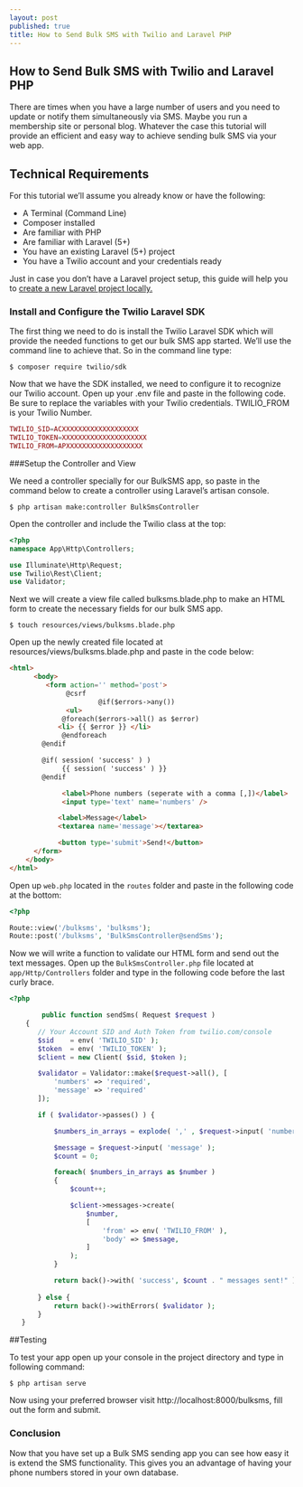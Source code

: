 ```yaml
---
layout: post
published: true
title: How to Send Bulk SMS with Twilio and Laravel PHP
---
```

## How to Send Bulk SMS with Twilio and Laravel PHP

There are times when you have a large number of users and you need to update or notify them simultaneously via SMS. Maybe you run a membership site or personal blog. Whatever the case this tutorial will provide an efficient and easy way to achieve sending bulk SMS via your web app.

## Technical Requirements
For this tutorial we’ll assume you already know or have the following:

- A Terminal (Command Line)
- Composer installed
- Are familiar with PHP
- Are familiar with Laravel (5+)
- You have an existing Laravel (5+) project
- You have a Twilio account and your credentials ready

Just in case you don’t have a Laravel project setup, this guide will help you to [create a new Laravel project locally.](https://laravel.com/docs/5.7#installing-laravel)

### Install and Configure the Twilio Laravel SDK
The first thing we need to do is install the Twilio Laravel SDK which will provide the needed functions to get our bulk SMS app started. We’ll use the command line to achieve that. So in the command line type:

```console
$ composer require twilio/sdk
```
Now that we have the SDK installed, we need to configure it to recognize our Twilio account. Open up your .env file and paste in the following code. Be sure to replace the variables with your Twilio credentials. TWILIO_FROM is your Twilio Number.

```php
TWILIO_SID=ACXXXXXXXXXXXXXXXXXXX
TWILIO_TOKEN=XXXXXXXXXXXXXXXXXXXXX
TWILIO_FROM=APXXXXXXXXXXXXXXXXXXX
```
###Setup the Controller and View

We need a controller specially for our BulkSMS app, so paste in the command below to create a controller using Laravel’s artisan console.

```console
$ php artisan make:controller BulkSmsController
```
Open the controller and include the Twilio class at the top:

```php
<?php
namespace App\Http\Controllers;

use Illuminate\Http\Request;
use Twilio\Rest\Client;
use Validator;
```

Next we will create a view file called bulksms.blade.php to make an HTML form to create the necessary fields for our bulk SMS app.

```console
$ touch resources/views/bulksms.blade.php
```
Open up the newly created file located at resources/views/bulksms.blade.php and paste in the code below:

```html
<html>
      <body>
         <form action='' method='post'>
              @csrf
                      @if($errors->any())
              <ul>
             @foreach($errors->all() as $error)
            <li> {{ $error }} </li>
             @endforeach
        @endif

        @if( session( 'success' ) )
             {{ session( 'success' ) }}
        @endif

             <label>Phone numbers (seperate with a comma [,])</label>
             <input type='text' name='numbers' />

            <label>Message</label>
            <textarea name='message'></textarea>

            <button type='submit'>Send!</button>
      </form>
    </body>
</html>
  ```
Open up ```web.php``` located in the ```routes``` folder and paste in the following code at the bottom:

```php
<?php

Route::view('/bulksms', 'bulksms');
Route::post('/bulksms', 'BulkSmsController@sendSms');
```
Now we will write a function to validate our HTML form and send out the text messages. Open up the ```BulkSmsController.php``` file located at ```app/Http/Controllers``` folder and type in the following code before the last curly brace.

```php
<?php

        public function sendSms( Request $request )
    {
       // Your Account SID and Auth Token from twilio.com/console
       $sid    = env( 'TWILIO_SID' );
       $token  = env( 'TWILIO_TOKEN' );
       $client = new Client( $sid, $token );

       $validator = Validator::make($request->all(), [
           'numbers' => 'required',
           'message' => 'required'
       ]);

       if ( $validator->passes() ) {

           $numbers_in_arrays = explode( ',' , $request->input( 'numbers' ) );

           $message = $request->input( 'message' );
           $count = 0;

           foreach( $numbers_in_arrays as $number )
           {
               $count++;

               $client->messages->create(
                   $number,
                   [
                       'from' => env( 'TWILIO_FROM' ),
                       'body' => $message,
                   ]
               );
           }

           return back()->with( 'success', $count . " messages sent!" );
              
       } else {
           return back()->withErrors( $validator );
       }
   }
   ```
##Testing

To test your app open up your console in the project directory and type in following command:

```console
$ php artisan serve
```

Now using your preferred browser visit http://localhost:8000/bulksms, fill out the form and submit.

### Conclusion
Now that you have set up a Bulk SMS sending app you can see how easy it is extend the SMS functionality. This gives you an advantage of having your phone numbers stored in your own database.
















